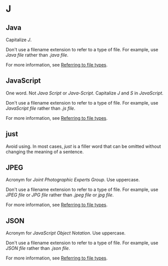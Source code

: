 # J

## Java

Capitalize *J*.

Don't use a filename extension to refer to a type of file. For example, use *Java file* rather than *.java file*.

For more information, see [Referring to file types](//filenames.md).

## JavaScript

One word. Not *Java Script* or *Java-Script*. Capitalize *J* and *S* in *JavaScript*.

Don't use a filename extension to refer to a type of file. For example, use *JavaScript file* rather than *.js file*.

For more information, see [Referring to file types](//filenames.md).

## just

Avoid using. In most cases, *just* is a filler word that can be omitted without changing the meaning of a sentence.

## JPEG

Acronym for *Joint Photographic Experts Group*. Use uppercase.

Don't use a filename extension to refer to a type of file. For example, use *JPEG file* or *JPG file* rather than *.jpeg file* or *jpg file*.

For more information, see [Referring to file types](//filenames.md).

## JSON

Acronym for *JavaScript Object Notation*. Use uppercase.

Don't use a filename extension to refer to a type of file. For example, use *JSON file* rather than *.json file*.

For more information, see [Referring to file types](//filenames.md).
